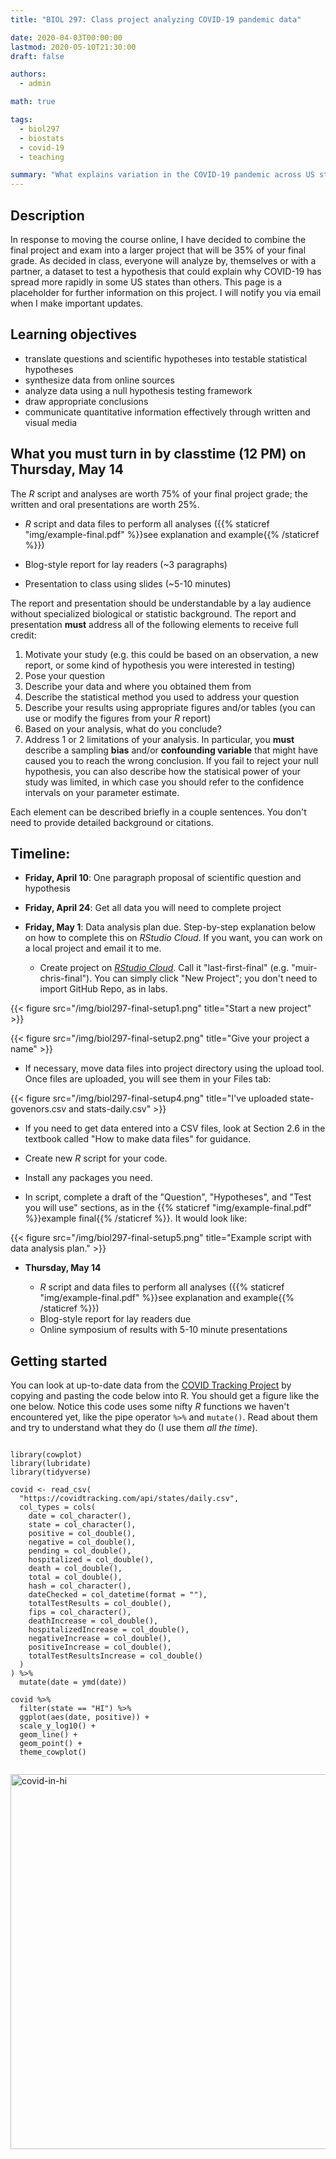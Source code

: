 ```yaml
---
title: "BIOL 297: Class project analyzing COVID-19 pandemic data"

date: 2020-04-03T00:00:00
lastmod: 2020-05-10T21:30:00
draft: false

authors:
  - admin

math: true

tags: 
  - biol297
  - biostats
  - covid-19
  - teaching

summary: "What explains variation in the COVID-19 pandemic across US states?"
---
```


## Description

In response to moving the course online, I have decided to combine the final project and exam into a larger project that will be 35% of your final grade. As decided in class, everyone will analyze by, themselves or with a partner, a dataset to test a hypothesis that could explain why COVID-19 has spread more rapidly in some US states than others. This page is a placeholder for further information on this project. I will notify you via email when I make important updates.

## Learning objectives

* translate questions and scientific hypotheses into testable statistical hypotheses
* synthesize data from online sources
* analyze data using a null hypothesis testing framework
* draw appropriate conclusions
* communicate quantitative information effectively through written and visual media

## What you must turn in by classtime (12 PM) on **Thursday, May 14**

The *R* script and analyses are worth 75% of your final project grade; the written and oral presentations are worth 25%.

* *R* script and data files to perform all analyses ({{% staticref "img/example-final.pdf" %}}see explanation and example{{% /staticref %}})

* Blog-style report for lay readers (~3 paragraphs)

* Presentation to class using slides (~5-10 minutes)
  
The report and presentation should be understandable by a lay audience without specialized biological or statistic background. The report and presentation **must** address all of the following elements to receive full credit:

1. Motivate your study (e.g. this could be based on an observation, a new report, or some kind of hypothesis you were interested in testing)
2. Pose your question
3. Describe your data and where you obtained them from
4. Describe the statistical method you used to address your question
5. Describe your results using appropriate figures and/or tables (you can use or modify the figures from your *R* report)
6. Based on your analysis, what do you conclude?
7. Address 1 or 2 limitations of your analysis. In particular, you **must** describe a sampling **bias** and/or **confounding variable** that might have caused you to reach the wrong conclusion. If you fail to reject your null hypothesis, you can also describe how the statisical power of your study was limited, in which case you should refer to the confidence intervals on your parameter estimate.

Each element can be described briefly in a couple sentences. You don't need to provide detailed background or citations.

## Timeline:

* **Friday, April 10**: One paragraph proposal of scientific question and hypothesis

* **Friday, April 24**: Get all data you will need to complete project

* **Friday, May 1**: Data analysis plan due. Step-by-step explanation below on how to complete this on *RStudio Cloud*. If you want, you can work on a local project and email it to me.

  - Create project on [*RStudio Cloud*](https://rstudio.cloud/). Call it "last-first-final" (e.g. "muir-chris-final"). You can simply click "New Project"; you don't need to import GitHub Repo, as in labs.

{{< figure src="/img/biol297-final-setup1.png" title="Start a new project" >}}

{{< figure src="/img/biol297-final-setup2.png" title="Give your project a name" >}}

  - If necessary, move data files into project directory using the upload tool. Once files are uploaded, you will see them in your Files tab:
  
  {{< figure src="/img/biol297-final-setup4.png" title="I've uploaded state-govenors.csv and stats-daily.csv" >}}

  - If you need to get data entered into a CSV files, look at Section 2.6 in the textbook called "How to make data files" for guidance.
  
  - Create new *R* script for your code.
  
  - Install any packages you need.
  
  - In script, complete a draft of the "Question", "Hypotheses", and "Test you will use" sections, as in the {{% staticref "img/example-final.pdf" %}}example final{{% /staticref %}}. It would look like:
  
  {{< figure src="/img/biol297-final-setup5.png" title="Example script with data analysis plan." >}}

* **Thursday, May 14**

  - *R* script and data files to perform all analyses ({{% staticref "img/example-final.pdf" %}}see explanation and example{{% /staticref %}})
  - Blog-style report for lay readers due
  - Online symposium of results with 5-10 minute presentations
  
## Getting started

You can look at up-to-date data from the [COVID Tracking Project](https://covidtracking.com) by copying and pasting the code below into R. You should get a figure like the one below. Notice this code uses some nifty *R* functions we haven't encountered yet, like the pipe operator `%>%` and `mutate()`. Read about them and try to understand what they do (I use them *all the time*).

```

library(cowplot)
library(lubridate)
library(tidyverse)

covid <- read_csv(
  "https://covidtracking.com/api/states/daily.csv", 
  col_types = cols(
    date = col_character(),
    state = col_character(),
    positive = col_double(),
    negative = col_double(),
    pending = col_double(),
    hospitalized = col_double(),
    death = col_double(),
    total = col_double(),
    hash = col_character(),
    dateChecked = col_datetime(format = ""),
    totalTestResults = col_double(),
    fips = col_character(),
    deathIncrease = col_double(),
    hospitalizedIncrease = col_double(),
    negativeIncrease = col_double(),
    positiveIncrease = col_double(),
    totalTestResultsIncrease = col_double()
  )
) %>%
  mutate(date = ymd(date))

covid %>%
  filter(state == "HI") %>%
  ggplot(aes(date, positive)) +
  scale_y_log10() +
  geom_line() +
  geom_point() +
  theme_cowplot()
  
```

<img alt = 'covid-in-hi' width='600' src='/img/covid-in-hi.png' ALIGN = 'center'/>


  